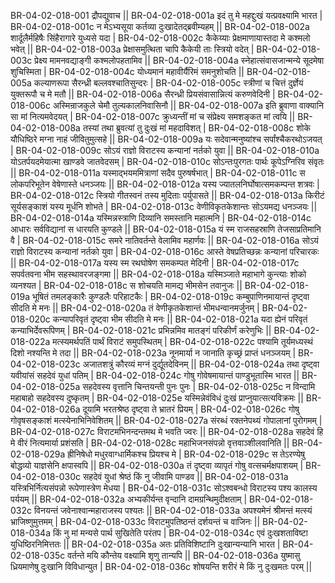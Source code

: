 BR-04-02-018-001  द्रौपद्युवाच ||
BR-04-02-018-001a इदं तु मे महद्दुःखं यत्प्रवक्ष्यामि भारत |
BR-04-02-018-001c न मेऽभ्यसूया कर्तव्या दुःखादेतद्ब्रवीम्यहम् ||
BR-04-02-018-002a शार्दूलैर्महिषैः सिंहैरागारे युध्यसे यदा |
BR-04-02-018-002c कैकेय्याः प्रेक्षमाणायास्तदा मे कश्मलो भवेत् ||
BR-04-02-018-003a प्रेक्षासमुत्थिता चापि कैकेयी ताः स्त्रियो वदेत् |
BR-04-02-018-003c प्रेक्ष्य मामनवद्याङ्गी कश्मलोपहतामिव ||
BR-04-02-018-004a स्नेहात्संवासजान्मन्ये सूदमेषा शुचिस्मिता |
BR-04-02-018-004c योध्यमानं महावीर्यैरिमं समनुशोचति ||
BR-04-02-018-005a कल्याणरूपा सैरन्ध्री बल्लवश्चातिसुन्दरः |
BR-04-02-018-005c स्त्रीणां च चित्तं दुर्ज्ञेयं युक्तरूपौ च मे मतौ ||
BR-04-02-018-006a सैरन्ध्री प्रियसंवासान्नित्यं करुणवेदिनी |
BR-04-02-018-006c अस्मिन्राजकुले चेमौ तुल्यकालनिवासिनौ ||
BR-04-02-018-007a इति ब्रुवाणा वाक्यानि सा मां नित्यमवेदयत् |
BR-04-02-018-007c क्रुध्यन्तीं मां च संप्रेक्ष्य समशङ्कत मां त्वयि ||
BR-04-02-018-008a तस्यां तथा ब्रुवत्यां तु दुःखं मां महदाविशत् |
BR-04-02-018-008c शोके यौधिष्ठिरे मग्ना नाहं जीवितुमुत्सहे ||
BR-04-02-018-009a यः सदेवान्मनुष्यांश्च सर्पांश्चैकरथोऽजयत् |
BR-04-02-018-009c सोऽयं राज्ञो विराटस्य कन्यानां नर्तको युवा ||
BR-04-02-018-010a योऽतर्पयदमेयात्मा खाण्डवे जातवेदसम् |
BR-04-02-018-010c सोऽन्तःपुरगतः पार्थः कूपेऽग्निरिव संवृतः ||
BR-04-02-018-011a यस्माद्भयममित्राणां सदैव पुरुषर्षभात् |
BR-04-02-018-011c स लोकपरिभूतेन वेषेणास्ते धनञ्जयः ||
BR-04-02-018-012a यस्य ज्यातलनिर्घोषात्समकम्पन्त शत्रवः |
BR-04-02-018-012c स्त्रियो गीतस्वनं तस्य मुदिताः पर्युपासते ||
BR-04-02-018-013a किरीटं सूर्यसङ्काशं यस्य मूर्धनि शोभते |
BR-04-02-018-013c वेणीविकृतकेशान्तः सोऽयमद्य धनञ्जयः ||
BR-04-02-018-014a यस्मिन्नस्त्राणि दिव्यानि समस्तानि महात्मनि |
BR-04-02-018-014c आधारः सर्वविद्यानां स धारयति कुण्डले ||
BR-04-02-018-015a यं स्म राजसहस्राणि तेजसाप्रतिमानि वै |
BR-04-02-018-015c समरे नातिवर्तन्ते वेलामिव महार्णवः ||
BR-04-02-018-016a सोऽयं राज्ञो विराटस्य कन्यानां नर्तको युवा |
BR-04-02-018-016c आस्ते वेषप्रतिच्छन्नः कन्यानां परिचारकः ||
BR-04-02-018-017a यस्य स्म रथघोषेण समकम्पत मेदिनी |
BR-04-02-018-017c सपर्वतवना भीम सहस्थावरजङ्गमा ||
BR-04-02-018-018a यस्मिञ्जाते महाभागे कुन्त्याः शोको व्यनश्यत |
BR-04-02-018-018c स शोचयति मामद्य भीमसेन तवानुजः ||
BR-04-02-018-019a भूषितं तमलङ्कारैः कुण्डलैः परिहाटकैः |
BR-04-02-018-019c कम्बुपाणिनमायान्तं दृष्ट्वा सीदति मे मनः ||
BR-04-02-018-020a तं वेणीकृतकेशान्तं भीमधन्वानमर्जुनम् |
BR-04-02-018-020c कन्यापरिवृतं दृष्ट्वा भीम सीदति मे मनः ||
BR-04-02-018-021a यदा ह्येनं परिवृतं कन्याभिर्देवरूपिणम् |
BR-04-02-018-021c प्रभिन्नमिव मातङ्गं परिकीर्णं करेणुभिः ||
BR-04-02-018-022a मत्स्यमर्थपतिं पार्थं विराटं समुपस्थितम् |
BR-04-02-018-022c पश्यामि तूर्यमध्यस्थं दिशो नश्यन्ति मे तदा ||
BR-04-02-018-023a नूनमार्या न जानाति कृच्छ्रं प्राप्तं धनञ्जयम् |
BR-04-02-018-023c अजातशत्रुं कौरव्यं मग्नं दुर्द्यूतदेविनम् ||
BR-04-02-018-024a तथा दृष्ट्वा यवीयांसं सहदेवं युधां पतिम् |
BR-04-02-018-024c गोषु गोवेषमायान्तं पाण्डुभूतास्मि भारत ||
BR-04-02-018-025a सहदेवस्य वृत्तानि चिन्तयन्ती पुनः पुनः |
BR-04-02-018-025c न विन्दामि महाबाहो सहदेवस्य दुष्कृतम् |
BR-04-02-018-025e यस्मिन्नेवंविधं दुःखं प्राप्नुयात्सत्यविक्रमः ||
BR-04-02-018-026a दूयामि भरतश्रेष्ठ दृष्ट्वा ते भ्रातरं प्रियम् |
BR-04-02-018-026c गोषु गोवृषसङ्काशं मत्स्येनाभिनिवेशितम् ||
BR-04-02-018-027a संरब्धं रक्तनेपथ्यं गोपालानां पुरोगमम् |
BR-04-02-018-027c विराटमभिनन्दन्तमथ मे भवति ज्वरः ||
BR-04-02-018-028a सहदेवं हि मे वीरं नित्यमार्या प्रशंसति |
BR-04-02-018-028c महाभिजनसंपन्नो वृत्तवाञ्शीलवानिति ||
BR-04-02-018-029a ह्रीनिषेधो मधुरवाग्धार्मिकश्च प्रियश्च मे |
BR-04-02-018-029c स तेऽरण्येषु बोद्धव्यो याज्ञसेनि क्षपास्वपि ||
BR-04-02-018-030a तं दृष्ट्वा व्यापृतं गोषु वत्सचर्मक्षपाशयम् |
BR-04-02-018-030c सहदेवं युधां श्रेष्ठं किं नु जीवामि पाण्डव ||
BR-04-02-018-031a यस्त्रिभिर्नित्यसंपन्नो रूपेणास्त्रेण मेधया |
BR-04-02-018-031c सोऽश्वबन्धो विराटस्य पश्य कालस्य पर्ययम् ||
BR-04-02-018-032a अभ्यकीर्यन्त वृन्दानि दामग्रन्थिमुदीक्षताम् |
BR-04-02-018-032c विनयन्तं जवेनाश्वान्महाराजस्य पश्यतः ||
BR-04-02-018-033a अपश्यमेनं श्रीमन्तं मत्स्यं भ्राजिष्णुमुत्तमम् |
BR-04-02-018-033c विराटमुपतिष्ठन्तं दर्शयन्तं च वाजिनः ||
BR-04-02-018-034a किं नु मां मन्यसे पार्थ सुखितेति परंतप |
BR-04-02-018-034c एवं दुःखशताविष्टा युधिष्ठिरनिमित्ततः ||
BR-04-02-018-035a अतः प्रतिविशिष्टानि दुःखान्यन्यानि भारत |
BR-04-02-018-035c वर्तन्ते मयि कौन्तेय वक्ष्यामि शृणु तान्यपि ||
BR-04-02-018-036a युष्मासु ध्रियमाणेषु दुःखानि विविधान्युत |
BR-04-02-018-036c शोषयन्ति शरीरं मे किं नु दुःखमतः परम् ||
